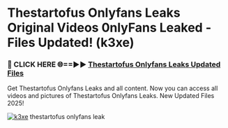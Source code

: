 # Thestartofus Onlyfans Leaks Original Videos 0nlyFans Leaked - Files Updated! (k3xe)

<h3>🔴 CLICK HERE 🌐==►► <a href="https://tinyurl.com/ms9xzufz" rel="nofollow">Thestartofus Onlyfans Leaks Updated Files</a></h3>

Get Thestartofus Onlyfans Leaks and all content. Now you can access all videos and pictures of Thestartofus Onlyfans Leaks. New Updated Files 2025!

[![k3xe](https://i.imgur.com/PQ7UWWw.gif)](https://tinyurl.com/ms9xzufz)
thestartofus onlyfans leak